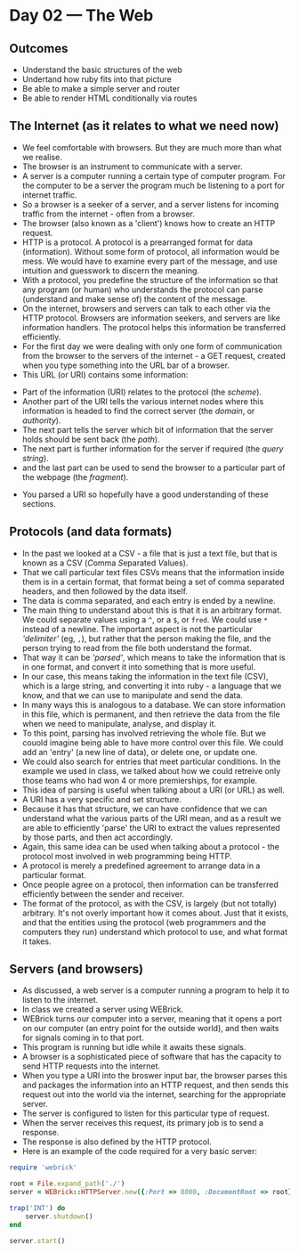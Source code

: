 # Day 02 — The Web

## Outcomes
- Understand the basic structures of the web
- Undertand how ruby fits into that picture
- Be able to make a simple server and router
- Be able to render HTML conditionally via routes

## The Internet (as it relates to what we need now)
- We feel comfortable with browsers. But they are much more than what we realise. 
- The browser is an instrument to communicate with a server. 
- A server is a computer running a certain type of computer program. For the computer to be a server the program much be listening to a port for internet traffic.
- So a browser is a seeker of a server, and a server listens for incoming traffic from the internet - often from a browser.
- The browser (also known as a 'client') knows how to create an HTTP request.
- HTTP is a protocol. A protocol is a prearranged format for data (information). Without some form of protocol, all information would be mess. We would have to examine every part of the message, and use intuition and guesswork to discern the meaning.
- With a protocol, you predefine the structure of the information so that any program (or human) who understands the protocol can parse (understand and make sense of) the content of the message.
- On the internet, browsers and servers can talk to each other via the HTTP protocol. Browsers are information seekers, and servers are like information handlers. The protocol helps this information be transferred efficiently.
- For the first day we were dealing with only one form of communication from the browser to the servers of the internet - a GET request, created when you type something into the URL bar of a browser. 
- This URL (or URI) contains some information: 
* Part of the information (URI) relates to the protocol (the *_scheme_*). 
* Another part of the URI tells the various internet nodes where this information is headed to find the correct server (the *_domain_*, or *_authority_*).
* The next part tells the server which bit of information that the server holds should be sent back (the *_path_*).
* The next part is further information for the server if required (the *_query string_*).
* and the last part can be used to send the browser to a particular part of the webpage (the *_fragment_*).
- You parsed a URI so hopefully have a good understanding of these sections.

## Protocols (and data formats)
- In the past we looked at a CSV - a file that is just a text file, but that is known as a CSV (*C*omma *S*eparated *V*alues).
- That we call particular text files CSVs means that the information inside them is in a certain format, that format being a set of comma separated headers, and then followed by the data itself.
- The data is comma separated, and each entry is ended by a newline.
- The main thing to understand about this is that it is an arbitrary format. We could separate values using a `^`, or a `$`, or `fred`. We could use `*` instead of a newline. The important aspect is not the particular _'delimiter'_ (eg, `,`), but rather that the person making the file, and the person trying to read from the file both understand the format.
- That way it can be _'parsed'_, which means to take the information that is in one format, and convert it into something that is more useful. 
- In our case, this means taking the information in the text file (CSV), which is a large string, and converting it into ruby - a language that we know, and that we can use to manipulate and send the data. 
- In many ways this is analogous to a database. We can store information in this file, which is permanent, and then retrieve the data from the file when we need to manipulate, analyse, and display it.
- To this point, parsing has involved retrieving the whole file. But we couold imagine being able to have more control over this file. We could add an 'entry' (a new line of data), or delete one, or update one.
- We could also search for entries that meet particular conditions. In the example we used in class, we talked about how we could retreive only those teams who had won 4 or more premierships, for example.
- This idea of parsing is useful when talking about a URI (or URL) as well. 
- A URI has a very specific and set structure. 
- Because it has that structure, we can have confidence that we can understand what the various parts of the URI mean, and as a result we are able to efficiently 'parse' the URI to extract the values represented by those parts, and then act accordingly.
- Again, this same idea can be used when talking about a protocol - the protocol most involved in web programming being HTTP.
- A protocol is merely a predefined agreement to arrange data in a particular format. 
- Once people agree on a protocol, then information can be transferred efficiently between the sender and receiver.
- The format of the protocol, as with the CSV, is largely (but not totally) arbitrary. It's not overly important how it comes about. Just that it exists, and that the entities using the protocol (web programmers and the computers they run) understand which protocol to use, and what format it takes.

## Servers (and browsers)
- As discussed, a web server is a computer running a program to help it to listen to the internet.
- In class we created a server using WEBrick. 
- WEBrick turns our computer into a server, meaning that it opens a port on our computer (an entry point for the outside world), and then waits for signals coming in to that port.
- This program is running but idle while it awaits these signals. 
- A browser is a sophisticated piece of software that has the capacity to send HTTP requests into the internet.
- When you type a URI into the broswer input bar, the browser parses this and packages the information into an HTTP request, and then sends this request out into the world via the internet, searching for the appropriate server.
- The server is configured to listen for this particular type of request.
- When the server receives this request, its primary job is to send a response. 
- The response is also defined by the HTTP protocol.
- Here is an example of the code required for a very basic server:

```ruby
require 'webrick'

root = File.expand_path('./')
server = WEBrick::HTTPServer.new({:Port => 8000, :DocumentRoot => root})

trap('INT') do 
    server.shutdown()
end

server.start()
```
